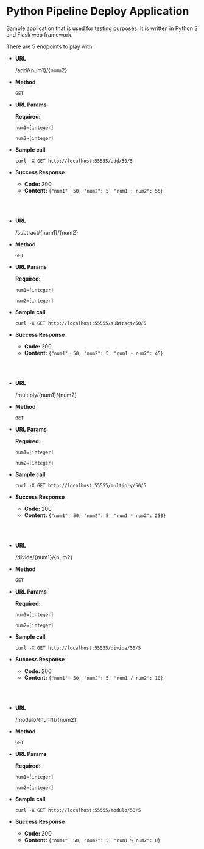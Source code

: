 # Python Pipeline Deploy Application

Sample application that is used for testing purposes.
It is written in Python 3 and Flask web framework.

There are 5 endpoints to play with:

* **URL**

    /add/{num1}/{num2}

* **Method**

    `GET`

* **URL Params**

    **Required:**

    `num1=[integer]`

    `num2=[integer]`

* **Sample call**

    `curl -X GET http://localhost:55555/add/50/5`

* **Success Response**

    * **Code:** 200 <br />
    * **Content:** `{"num1": 50, "num2": 5, "num1 + num2": 55}`

<br/><br/>
  
* **URL**

    /subtract/{num1}/{num2}

* **Method**

    `GET`

* **URL Params**

    **Required:**

    `num1=[integer]`

    `num2=[integer]`

* **Sample call**

    `curl -X GET http://localhost:55555/subtract/50/5`

* **Success Response**

    * **Code:** 200 <br />
    * **Content:** `{"num1": 50, "num2": 5, "num1 - num2": 45}`

<br/><br/>

* **URL**

    /multiply/{num1}/{num2}

* **Method**

    `GET`

* **URL Params**

    **Required:**

    `num1=[integer]`

    `num2=[integer]`

* **Sample call**

    `curl -X GET http://localhost:55555/multiply/50/5`

* **Success Response**

    * **Code:** 200 <br/>
    * **Content:** `{"num1": 50, "num2": 5, "num1 * num2": 250}`
  
<br/><br/>

* **URL**

    /divide/{num1}/{num2}

* **Method**

    `GET`

* **URL Params**

    **Required:**

    `num1=[integer]`

    `num2=[integer]`

* **Sample call**

    `curl -X GET http://localhost:55555/divide/50/5`

* **Success Response**

    * **Code:** 200 <br />
    * **Content:** `{"num1": 50, "num2": 5, "num1 / num2": 10}`
  
<br/><br/>

* **URL**

    /modulo/{num1}/{num2}

* **Method**

    `GET`

* **URL Params**

    **Required:**

    `num1=[integer]`

    `num2=[integer]`

* **Sample call**

    `curl -X GET http://localhost:55555/modulo/50/5`

* **Success Response**

    * **Code:** 200 <br />
    * **Content:** `{"num1": 50, "num2": 5, "num1 % num2": 0}`
